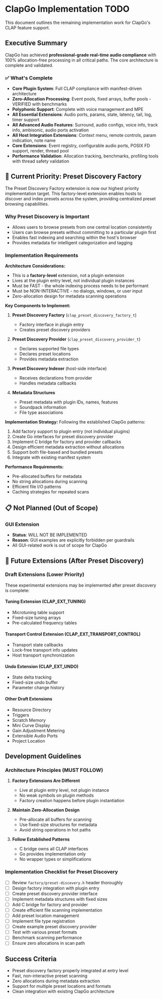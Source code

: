 # ClapGo Implementation TODO

This document outlines the remaining implementation work for ClapGo's CLAP feature support.

## Executive Summary

ClapGo has achieved **professional-grade real-time audio compliance** with 100% allocation-free processing in all critical paths. The core architecture is complete and validated.

### ✅ What's Complete
- **Core Plugin System**: Full CLAP compliance with manifest-driven architecture
- **Zero-Allocation Processing**: Event pools, fixed arrays, buffer pools - VERIFIED with benchmarks
- **Polyphonic Support**: Complete with voice management and MPE
- **All Essential Extensions**: Audio ports, params, state, latency, tail, log, timer support
- **All Advanced Audio Features**: Surround, audio configs, voice info, track info, ambisonic, audio ports activation
- **All Host Integration Extensions**: Context menu, remote controls, param indication, note name
- **Core Extensions**: Event registry, configurable audio ports, POSIX FD support, render, thread pool
- **Performance Validation**: Allocation tracking, benchmarks, profiling tools with thread safety validation

## 🚨 Current Priority: Preset Discovery Factory

The Preset Discovery Factory extension is now our highest priority implementation target. This factory-level extension enables hosts to discover and index presets across the system, providing centralized preset browsing capabilities.

### Why Preset Discovery is Important
- Allows users to browse presets from one central location consistently
- Users can browse presets without committing to a particular plugin first
- Enables fast indexing and searching within the host's browser
- Provides metadata for intelligent categorization and tagging

### Implementation Requirements

**Architecture Considerations:**
- This is a **factory-level** extension, not a plugin extension
- Lives at the plugin entry level, not individual plugin instances
- Must be FAST - the whole indexing process needs to be performant
- Must be NON-INTERACTIVE - no dialogs, windows, or user input
- Zero-allocation design for metadata scanning operations

**Key Components to Implement:**
1. **Preset Discovery Factory** (`clap_preset_discovery_factory_t`)
   - Factory interface in plugin entry
   - Creates preset discovery providers

2. **Preset Discovery Provider** (`clap_preset_discovery_provider_t`)
   - Declares supported file types
   - Declares preset locations
   - Provides metadata extraction

3. **Preset Discovery Indexer** (host-side interface)
   - Receives declarations from provider
   - Handles metadata callbacks

4. **Metadata Structures**
   - Preset metadata with plugin IDs, names, features
   - Soundpack information
   - File type associations

**Implementation Strategy:**
Following the established ClapGo patterns:
1. Add factory support to plugin entry (not individual plugins)
2. Create Go interfaces for preset discovery provider
3. Implement C bridge for factory and provider callbacks
4. Design efficient metadata extraction without allocations
5. Support both file-based and bundled presets
6. Integrate with existing manifest system

**Performance Requirements:**
- Pre-allocated buffers for metadata
- No string allocations during scanning
- Efficient file I/O patterns
- Caching strategies for repeated scans

## 📋 Not Planned (Out of Scope)

### GUI Extension
- **Status**: WILL NOT BE IMPLEMENTED
- **Reason**: GUI examples are explicitly forbidden per guardrails
- All GUI-related work is out of scope for ClapGo

## 🔮 Future Extensions (After Preset Discovery)

### Draft Extensions (Lower Priority)
These experimental extensions may be implemented after preset discovery is complete:

#### Tuning Extension (CLAP_EXT_TUNING)
- Microtuning table support
- Fixed-size tuning arrays
- Pre-calculated frequency tables

#### Transport Control Extension (CLAP_EXT_TRANSPORT_CONTROL)
- Transport state callbacks
- Lock-free transport info updates
- Host transport synchronization

#### Undo Extension (CLAP_EXT_UNDO)
- State delta tracking
- Fixed-size undo buffer
- Parameter change history

#### Other Draft Extensions
- Resource Directory
- Triggers
- Scratch Memory
- Mini Curve Display
- Gain Adjustment Metering
- Extensible Audio Ports
- Project Location

## Development Guidelines

### Architecture Principles (MUST FOLLOW)
1. **Factory Extensions Are Different**
   - Live at plugin entry level, not plugin instance
   - No weak symbols on plugin methods
   - Factory creation happens before plugin instantiation

2. **Maintain Zero-Allocation Design**
   - Pre-allocate all buffers for scanning
   - Use fixed-size structures for metadata
   - Avoid string operations in hot paths

3. **Follow Established Patterns**
   - C bridge owns all CLAP interfaces
   - Go provides implementation only
   - No wrapper types or simplifications

### Implementation Checklist for Preset Discovery
- [ ] Review `factory/preset-discovery.h` header thoroughly
- [ ] Design factory integration with plugin entry
- [ ] Create preset discovery provider interface
- [ ] Implement metadata structures with fixed sizes
- [ ] Add C bridge for factory and provider
- [ ] Create efficient file scanning implementation
- [ ] Add preset location management
- [ ] Implement file type registration
- [ ] Create example preset discovery provider
- [ ] Test with various preset formats
- [ ] Benchmark scanning performance
- [ ] Ensure zero allocations in scan path

## Success Criteria
- Preset discovery factory properly integrated at entry level
- Fast, non-interactive preset scanning
- Zero allocations during metadata extraction
- Support for multiple preset locations and formats
- Clean integration with existing ClapGo architecture